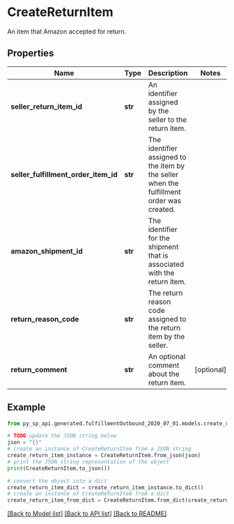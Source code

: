 # CreateReturnItem

An item that Amazon accepted for return.

## Properties

Name | Type | Description | Notes
------------ | ------------- | ------------- | -------------
**seller_return_item_id** | **str** | An identifier assigned by the seller to the return item. | 
**seller_fulfillment_order_item_id** | **str** | The identifier assigned to the item by the seller when the fulfillment order was created. | 
**amazon_shipment_id** | **str** | The identifier for the shipment that is associated with the return item. | 
**return_reason_code** | **str** | The return reason code assigned to the return item by the seller. | 
**return_comment** | **str** | An optional comment about the return item. | [optional] 

## Example

```python
from py_sp_api.generated.fulfillmentOutbound_2020_07_01.models.create_return_item import CreateReturnItem

# TODO update the JSON string below
json = "{}"
# create an instance of CreateReturnItem from a JSON string
create_return_item_instance = CreateReturnItem.from_json(json)
# print the JSON string representation of the object
print(CreateReturnItem.to_json())

# convert the object into a dict
create_return_item_dict = create_return_item_instance.to_dict()
# create an instance of CreateReturnItem from a dict
create_return_item_from_dict = CreateReturnItem.from_dict(create_return_item_dict)
```
[[Back to Model list]](../README.md#documentation-for-models) [[Back to API list]](../README.md#documentation-for-api-endpoints) [[Back to README]](../README.md)


